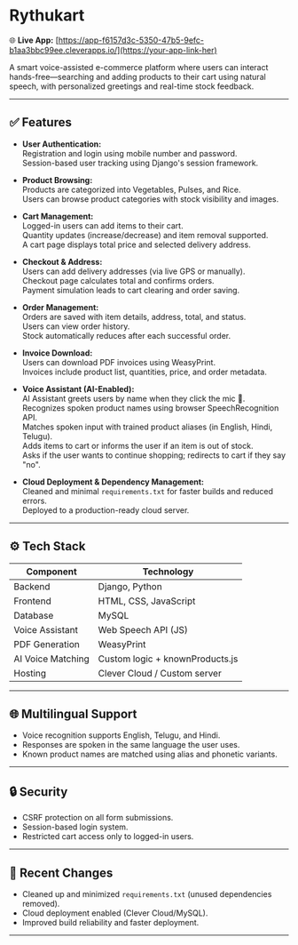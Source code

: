 # Rythukart

🌐 **Live App:** [https://app-f6157d3c-5350-47b5-9efc-b1aa3bbc99ee.cleverapps.io/](https://your-app-link-her) <!-- Replace with your actual deployed URL -->

A smart voice-assisted e-commerce platform where users can interact hands-free—searching and adding products to their cart using natural speech, with personalized greetings and real-time stock feedback.

---

## ✅ Features

- **User Authentication:**  
  Registration and login using mobile number and password.  
  Session-based user tracking using Django's session framework.

- **Product Browsing:**  
  Products are categorized into Vegetables, Pulses, and Rice.  
  Users can browse product categories with stock visibility and images.

- **Cart Management:**  
  Logged-in users can add items to their cart.  
  Quantity updates (increase/decrease) and item removal supported.  
  A cart page displays total price and selected delivery address.

- **Checkout & Address:**  
  Users can add delivery addresses (via live GPS or manually).  
  Checkout page calculates total and confirms orders.  
  Payment simulation leads to cart clearing and order saving.

- **Order Management:**  
  Orders are saved with item details, address, total, and status.  
  Users can view order history.  
  Stock automatically reduces after each successful order.

- **Invoice Download:**  
  Users can download PDF invoices using WeasyPrint.  
  Invoices include product list, quantities, price, and order metadata.

- **Voice Assistant (AI-Enabled):**  
  AI Assistant greets users by name when they click the mic 🎤.  
  Recognizes spoken product names using browser SpeechRecognition API.  
  Matches spoken input with trained product aliases (in English, Hindi, Telugu).  
  Adds items to cart or informs the user if an item is out of stock.  
  Asks if the user wants to continue shopping; redirects to cart if they say "no".

- **Cloud Deployment & Dependency Management:**  
  Cleaned and minimal `requirements.txt` for faster builds and reduced errors.  
  Deployed to a production-ready cloud server.

---

## ⚙️ Tech Stack

| Component         | Technology                      |
| ----------------- | ------------------------------ |
| Backend           | Django, Python                 |
| Frontend          | HTML, CSS, JavaScript          |
| Database          | MySQL                          |
| Voice Assistant   | Web Speech API (JS)            |
| PDF Generation    | WeasyPrint                     |
| AI Voice Matching | Custom logic + knownProducts.js |
| Hosting           | Clever Cloud / Custom server   |

---

## 🌐 Multilingual Support

- Voice recognition supports English, Telugu, and Hindi.
- Responses are spoken in the same language the user uses.
- Known product names are matched using alias and phonetic variants.

---

## 🔒 Security

- CSRF protection on all form submissions.
- Session-based login system.
- Restricted cart access only to logged-in users.

---

## 🚀 Recent Changes

- Cleaned up and minimized `requirements.txt` (unused dependencies removed).
- Cloud deployment enabled (Clever Cloud/MySQL).
- Improved build reliability and faster deployment.


---
